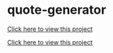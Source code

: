 # quote-generator
[Click here to view this project](https://pramdevgan.github.io/quote-generator/)

<a href="https://pramdevgan.github.io/quote-generator/" target="_blank">Click here to view this project</a>
